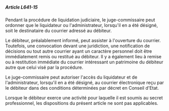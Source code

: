 ##### Article L641-15

Pendant la procédure de liquidation judiciaire, le juge-commissaire peut ordonner que le liquidateur ou l'administrateur, lorsqu'il en a été désigné, soit le destinataire du courrier adressé au débiteur.

Le débiteur, préalablement informé, peut assister à l'ouverture du courrier. Toutefois, une convocation devant une juridiction, une notification de décisions ou tout autre courrier ayant un caractère personnel doit être immédiatement remis ou restitué au débiteur. Il y a également lieu à remise ou à restitution immédiate du courrier intéressant un patrimoine du débiteur autre que celui visé par la procédure.

Le juge-commissaire peut autoriser l'accès du liquidateur et de l'administrateur, lorsqu'il en a été désigné, au courrier électronique reçu par le débiteur dans des conditions déterminées par décret en Conseil d'Etat.

Lorsque le débiteur exerce une activité pour laquelle il est soumis au secret professionnel, les dispositions du présent article ne sont pas applicables.


